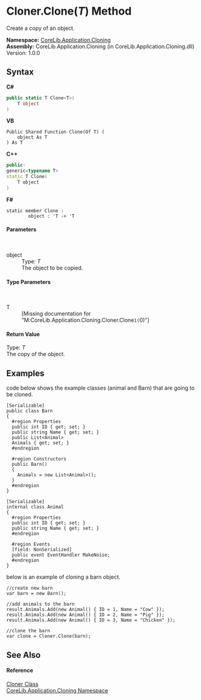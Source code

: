 # Cloner.Clone(*T*) Method 
 

Create a copy of an object.

**Namespace:**&nbsp;<a href="N_CoreLib_Application_Cloning">CoreLib.Application.Cloning</a><br />**Assembly:**&nbsp;CoreLib.Application.Cloning (in CoreLib.Application.Cloning.dll) Version: 1.0.0

## Syntax

**C#**<br />
``` C#
public static T Clone<T>(
	T object
)

```

**VB**<br />
``` VB
Public Shared Function Clone(Of T) ( 
	object As T
) As T
```

**C++**<br />
``` C++
public:
generic<typename T>
static T Clone(
	T object
)
```

**F#**<br />
``` F#
static member Clone : 
        object : 'T -> 'T 

```


#### Parameters
&nbsp;<dl><dt>object</dt><dd>Type: *T*<br />The object to be copied.</dd></dl>

#### Type Parameters
&nbsp;<dl><dt>T</dt><dd>\[Missing <typeparam name="T"/> documentation for "M:CoreLib.Application.Cloning.Cloner.Clone``1(``0)"\]</dd></dl>

#### Return Value
Type: *T*<br />The copy of the object.

## Examples
code below shows the example classes (animal and Barn) that are going to be cloned. 
```
[Serializable]
public class Barn
{
  #region Properties
  public int ID { get; set; }
  public string Name { get; set; }
  public List<Animal>
  Animals { get; set; }
  #endregion

  #region Constructors
  public Barn()
  {
    Animals = new List<Animal>();
  }
  #endregion
}
```

```
[Serializable]
internal class Animal
{
  #region Properties
  public int ID { get; set; }
  public string Name { get; set; }
  #endregion

  #region Events
  [field: NonSerialized]
  public event EventHandler MakeNoise;
  #endregion
}
```
 below is an example of cloning a barn object. 
```
//create new barn
var barn = new Barn();

//add animals to the barn
result.Animals.Add(new Animal() { ID = 1, Name = "Cow" });
result.Animals.Add(new Animal() { ID = 2, Name = "Pig" });
result.Animals.Add(new Animal() { ID = 3, Name = "Chicken" });

//clone the barn
var clone = Cloner.Clone(barn);
```


## See Also


#### Reference
<a href="T_CoreLib_Application_Cloning_Cloner">Cloner Class</a><br /><a href="N_CoreLib_Application_Cloning">CoreLib.Application.Cloning Namespace</a><br />
